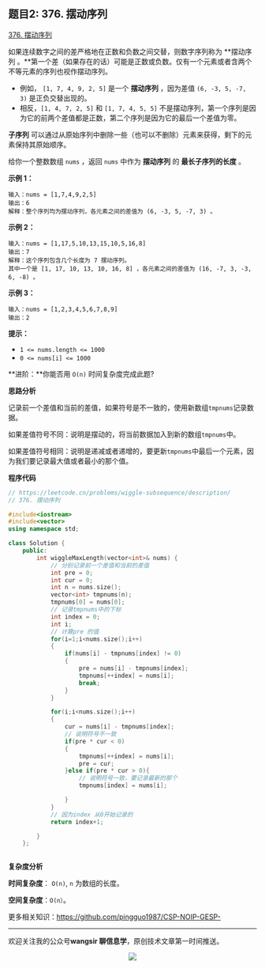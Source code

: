 ﻿## 题目2: 376. 摆动序列

[376. 摆动序列](https://leetcode.cn/problems/wiggle-subsequence/)

如果连续数字之间的差严格地在正数和负数之间交替，则数字序列称为 **摆动序列 。**第一个差（如果存在的话）可能是正数或负数。仅有一个元素或者含两个不等元素的序列也视作摆动序列。

- 例如， `[1, 7, 4, 9, 2, 5]` 是一个 **摆动序列** ，因为差值 `(6, -3, 5, -7, 3)` 是正负交替出现的。
- 相反，`[1, 4, 7, 2, 5]` 和 `[1, 7, 4, 5, 5]` 不是摆动序列，第一个序列是因为它的前两个差值都是正数，第二个序列是因为它的最后一个差值为零。

**子序列** 可以通过从原始序列中删除一些（也可以不删除）元素来获得，剩下的元素保持其原始顺序。

给你一个整数数组 `nums` ，返回 `nums` 中作为 **摆动序列** 的 **最长子序列的长度** 。

 

**示例 1：**

```
输入：nums = [1,7,4,9,2,5]
输出：6
解释：整个序列均为摆动序列，各元素之间的差值为 (6, -3, 5, -7, 3) 。
```

**示例 2：**

```
输入：nums = [1,17,5,10,13,15,10,5,16,8]
输出：7
解释：这个序列包含几个长度为 7 摆动序列。
其中一个是 [1, 17, 10, 13, 10, 16, 8] ，各元素之间的差值为 (16, -7, 3, -3, 6, -8) 。
```

**示例 3：**

```
输入：nums = [1,2,3,4,5,6,7,8,9]
输出：2
```

 

**提示：**

- `1 <= nums.length <= 1000`
- `0 <= nums[i] <= 1000`

 

**进阶：**你能否用 `O(n)` 时间复杂度完成此题?



**思路分析**

记录前一个差值和当前的差值，如果符号是不一致的，使用新数组`tmpnums`记录数据。

如果差值符号不同：说明是摆动的，将当前数据加入到新的数组`tmpnums`中。

如果差值符号相同：说明是递减或者递增的，要更新`tmpnums`中最后一个元素，因为我们要记录最大值或者最小的那个值。



**程序代码**

```c++
// https://leetcode.cn/problems/wiggle-subsequence/description/
// 376. 摆动序列

#include<iostream>
#include<vector>
using namespace std;

class Solution {
    public:
        int wiggleMaxLength(vector<int>& nums) {
            // 分别记录前一个差值和当前的差值
            int pre = 0;
            int cur = 0;
            int n = nums.size();
            vector<int> tmpnums(n);
            tmpnums[0] = nums[0];
            // 记录tmpnums中的下标
            int index = 0;
            int i;
            // 计算pre 的值
            for(i=1;i<nums.size();i++)
            {
                if(nums[i] - tmpnums[index] != 0)
                {
                    pre = nums[i] - tmpnums[index];
                    tmpnums[++index] = nums[i];
                    break;
                }
            }

            for(i;i<nums.size();i++)
            {
                cur = nums[i] - tmpnums[index];
                // 说明符号不一致
                if(pre * cur < 0)
                {
                    tmpnums[++index] = nums[i];
                    pre = cur;
                }else if(pre * cur > 0){
                    // 说明符号一致，要记录最新的那个
                    tmpnums[index] = nums[i];

                }
            }
			// 因为index 从0开始记录的
            return index+1;

        }
    };



```

**复杂度分析**

**时间复杂度**： `O(n)`, `n` 为数组的长度。

**空间复杂度**：`O(n）`。



更多相关知识：https://github.com/pingguo1987/CSP-NOIP-GESP-

---

欢迎关注我的公众号**wangsir 聊信息学**，原创技术文章第一时间推送。

<center>
    <img src="https://cdn.jsdelivr.net/gh/pingguo1987/CSP-NOIP-GESP-/image/pic/公众号-扫码版.png">
</center>
